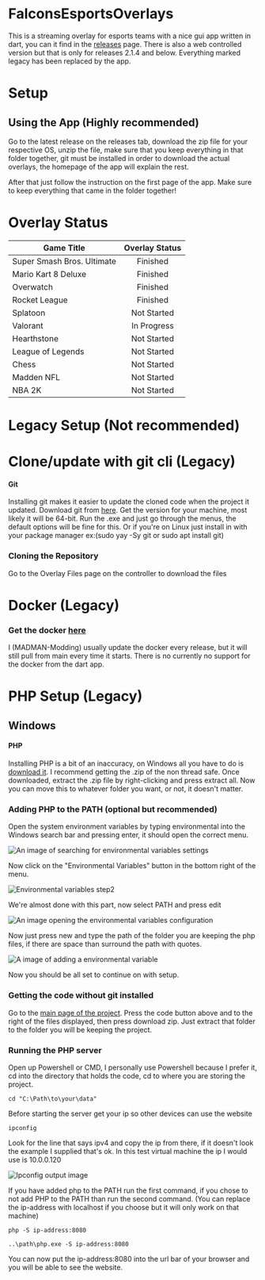 # FalconsEsportsOverlays

This is a streaming overlay for esports teams with a nice gui app written in dart, you can it find in the <a href="https://github.com/MADMAN-Modding/FalconsEsportsOverlays/releases/latest" target="_blank">releases</a> page. There is also a web controlled version but that is only for releases 2.1.4 and below. Everything marked legacy has been replaced by the app.

<h1>Setup</h1>

<h2>Using the App (Highly recommended)</h2>
<p>Go to the latest release on the releases tab, download the zip file for your respective OS, unzip the file, make sure that you keep everything in that folder together, git must be installed in order to download the actual overlays, the homepage of the app will explain the rest.</p>
<p>After that just follow the instruction on the first page of the app. Make sure to keep everything that came in the folder together!</p>

<h1>Overlay Status</h1>

| Game Title                 | Overlay Status |
| -------------------------- | :------------: |
| Super Smash Bros. Ultimate |    Finished    |
| Mario Kart 8 Deluxe        |    Finished    |
| Overwatch                  |    Finished    |
| Rocket League              |    Finished    |
| Splatoon                   |  Not Started   |
| Valorant                   |  In Progress   |
| Hearthstone                |  Not Started   |
| League of Legends          |  Not Started   |
| Chess                      |  Not Started   |
| Madden NFL                 |  Not Started   |
| NBA 2K                     |  Not Started   |

<h1>Legacy Setup (Not recommended)</h1>

<h1>Clone/update with git cli (Legacy)</h1>
<h4>Git</h4>

<p>Installing git makes it easier to update the cloned code when the project it updated. Download git from <a href="https://git-scm.com/download/win">here</a>. Get the version for your machine, most likely it will be 64-bit. Run the .exe and just go through the menus, the default options will be fine for this. Or if you're on Linux just install in with your package manager ex:(sudo yay -Sy git or sudo apt install git)</p>

<h3>Cloning the Repository</h3>

<p>Go to the Overlay Files page on the controller to download the files</p>
<h1>Docker (Legacy)</h1>
<h3>Get the docker <a href="https://hub.docker.com/repository/docker/com.madman_modding/falconsesportsoverlay/general" target="_blank">here</a></h3>
<p>I (MADMAN-Modding) usually update the docker every release, but it will still pull from main every time it starts. There is no currently no support for the docker from the dart app.</p>

<h1>PHP Setup (Legacy)</h1>
<h2>Windows</h2>
<h4>PHP</h4>

<p>Installing PHP is a bit of an inaccuracy, on Windows all you have to do is <a href="https://windows.php.net/download#php-8.3">download it</a>. I recommend getting the .zip of the non thread safe. Once downloaded, extract the .zip file by right-clicking and press extract all. Now you can move this to whatever folder you want, or not, it doesn't matter.</p>

<h3>Adding PHP to the PATH (optional but recommended)</h3>

<p>Open the system environment variables by typing environmental into the Windows search bar and pressing enter, it should open the correct menu.</p>

![An image of searching for environmental variables settings](https://github.com/MADMAN-Modding/FalconsEsportsOverlays/blob/main/README%20Stuff/environmentalVariables_Step1.png)

<p>Now click on the "Environmental Variables" button in the bottom right of the menu.</p>

![Environmental variables step2](https://github.com/MADMAN-Modding/FalconsEsportsOverlays/blob/main/README%20Stuff/environmentalVariables_Step2.png)

<p>We're almost done with this part, now select PATH and press edit</p>

![An image opening the environmental variables configuration](https://github.com/MADMAN-Modding/FalconsEsportsOverlays/blob/main/README%20Stuff/environmentalVariables_Step3.png)

<p>Now just press new and type the path of the folder you are keeping the php files, if there are space than surround the path with quotes.</p>

![A image of adding a environmental variable](https://github.com/MADMAN-Modding/FalconsEsportsOverlays/blob/main/README%20Stuff/environmentalVariables_Step4.png)

<p>Now you should be all set to continue on with setup.</p>

<h3>Getting the code without git installed</h3>

<p>Go to the <a href="https://github.com/HeinzEric/FalconsEsportsOverlays">main page of the project</a>. Press the code button above and to the right of the files displayed, then press download zip. Just extract that folder to the folder you will be keeping the project.</p>

<h3>Running the PHP server</h3>

<p>Open up Powershell or CMD, I personally use Powershell because I prefer it, cd into the directory that holds the code, cd to where you are storing the project.</p>

    cd "C:\Path\to\your\data"

<p>Before starting the server get your ip so other devices can use the website</p>

    ipconfig

<p>Look for the line that says ipv4 and copy the ip from there, if it doesn't look the example I supplied that's ok. In this test virtual machine the ip I would use is 10.0.0.120</p>

![Ipconfig output image](https://github.com/MADMAN-Modding/FalconsEsportsOverlays/blob/main/README%20Stuff/ipconfig.png)

<p>If you have added php to the PATH run the first command, if you chose to not add PHP to the PATH than run the second command. (You can replace the ip-address with localhost if you choose but it will only work on that machine)</p>

    php -S ip-address:8080

    ..\path\php.exe -S ip-address:8080

<p>You can now put the ip-address:8080 into the url bar of your browser and you will be able to see the website.</p>
